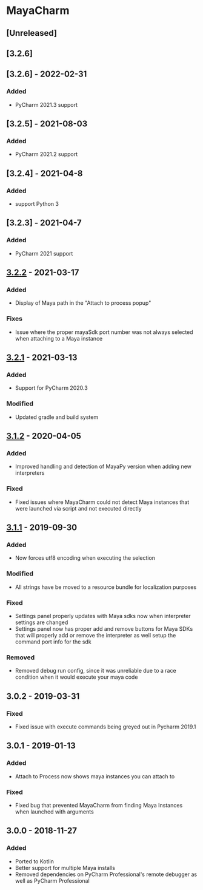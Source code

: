 # MayaCharm

## [Unreleased]
## [3.2.6]

## [3.2.6] - 2022-02-31
### Added
- PyCharm 2021.3 support
 
## [3.2.5] - 2021-08-03
### Added
- PyCharm 2021.2 support

## [3.2.4] - 2021-04-8
### Added
- support Python 3

## [3.2.3] - 2021-04-7
### Added
- PyCharm 2021 support

## [3.2.2] - 2021-03-17
### Added
- Display of Maya path in the "Attach to process popup"
### Fixes
- Issue where the proper mayaSdk port number was not always selected when attaching to a Maya instance

## [3.2.1] - 2021-03-13
### Added
- Support for PyCharm 2020.3
### Modified
- Updated gradle and build system

## [3.1.2] - 2020-04-05
### Added
- Improved handling and detection of MayaPy version when adding new interpreters

### Fixed
- Fixed issues where MayaCharm could not detect Maya instances that were launched via script and not executed directly

## [3.1.1] - 2019-09-30
### Added
- Now forces utf8 encoding when executing the selection

### Modified
- All strings have be moved to a resource bundle for localization purposes

### Fixed
- Settings panel properly updates with Maya sdks now when interpreter settings are changed
- Settings panel now has proper add and remove buttons for Maya SDKs that will properly add or remove the interpreter as well setup the command port info for the sdk

### Removed
- Removed debug run config, since it was unreliable due to a race condition when it would execute your maya code

## 3.0.2 - 2019-03-31
### Fixed
- Fixed issue with execute commands being greyed out in Pycharm 2019.1

## 3.0.1 - 2019-01-13
### Added
- Attach to Process now shows maya instances you can attach to

### Fixed
- Fixed bug that prevented MayaCharm from finding Maya Instances when launched with arguments

## 3.0.0 - 2018-11-27
### Added
- Ported to Kotlin
- Better support for multiple Maya installs
- Removed dependencies on PyCharm Professional's remote debugger as well as PyCharm Professional

[3.2.2]: https://github.com/cmcpasserby/MayaCharm/releases/tag/v3.2.2
[3.2.1]: https://github.com/cmcpasserby/MayaCharm/releases/tag/v3.2.1
[3.1.2]: https://github.com/cmcpasserby/MayaCharm/releases/tag/v3.1.2
[3.1.1]: https://github.com/cmcpasserby/MayaCharm/releases/tag/v3.1.1
[3.0.0]: https://github.com/cmcpasserby/MayaCharm/releases/tag/v3.0.0
